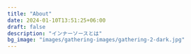 ```yaml
---
title: "About"
date: 2024-01-10T13:51:25+06:00
draft: false
description: "インナーソースとは"
bg_image: "images/gathering-images/gathering-2-dark.jpg"
---
```


